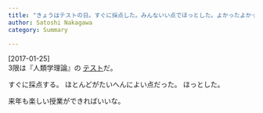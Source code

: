 ```yaml
---
title: "きょうはテストの日。すぐに採点した。みんないい点でほっとした。よかったよかった"
author: Satoshi Nakagawa
category: Summary

---
```


[2017-01-25]  
 3限は『人類学理論』の
[テスト](/~satoshi/anthrop/class/aesthetics/Memo/exam-2016.html)だ。

 すぐに採点する。
ほとんどがたいへんによい点だった。
ほっとした。

 来年も楽しい授業ができればいいな。

